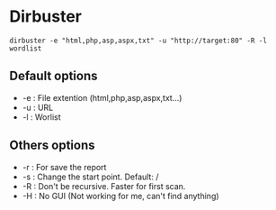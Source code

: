 # Dirbuster

`dirbuster -e "html,php,asp,aspx,txt" -u "http://target:80" -R -l wordlist `

## Default options

* -e : File extention (html,php,asp,aspx,txt...)
* -u : URL
* -l : Worlist

## Others options

* -r : For save the report
* -s : Change the start point. Default: /
* -R : Don't be recursive. Faster for first scan.
* -H : No GUI (Not working for me, can't find anything)
